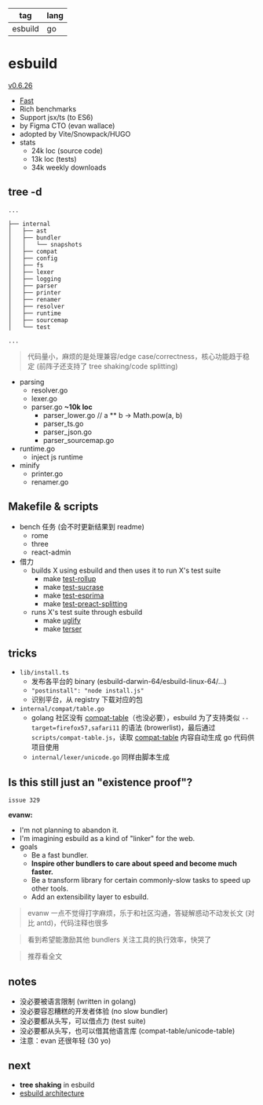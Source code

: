 |tag|lang|
|-|-|
|esbuild|go|

# esbuild

[v0.6.26](https://github.com/evanw/esbuild/tree/v0.6.26)

- [Fast](https://github.com/evanw/esbuild#benchmarks)
- Rich benchmarks
- Support jsx/ts (to ES6)
- by Figma CTO (evan wallace)
- adopted by Vite/Snowpack/HUGO
- stats
  - 24k loc (source code)
  - 13k loc (tests)
  - 34k weekly downloads

## tree -d

```
...

├── internal
│   ├── ast
│   ├── bundler
│   │   └── snapshots
│   ├── compat
│   ├── config
│   ├── fs
│   ├── lexer
│   ├── logging
│   ├── parser
│   ├── printer
│   ├── renamer
│   ├── resolver
│   ├── runtime
│   ├── sourcemap
│   └── test

...
```

> 代码量小，麻烦的是处理兼容/edge case/correctness，核心功能趋于稳定 (前阵子还支持了 tree shaking/code splitting)

- parsing
  - resolver.go
  - lexer.go
  - parser.go **~10k loc**
    - parser_lower.go // a ** b -> Math.pow(a, b)
    - parser_ts.go
    - parser_json.go
    - parser_sourcemap.go
- runtime.go
  - inject js runtime
- minify
  - printer.go
  - renamer.go

## Makefile & scripts

- bench 任务 (会不时更新结果到 readme)
  - rome
  - three
  - react-admin
- 借力
  - builds X using esbuild and then uses it to run X's test suite
    - make [test-rollup](https://github.com/rollup/rollup)
    - make [test-sucrase](https://github.com/alangpierce/sucrase)
    - make [test-esprima](https://github.com/jquery/esprima)
    - make [test-preact-splitting](https://github.com/preactjs/preact)
  - runs X's test suite through esbuild
    - make [uglify](https://github.com/mishoo/UglifyJS)
    - make [terser](https://github.com/terser/terser)

## tricks

- `lib/install.ts`
  - 发布各平台的 binary (esbuild-darwin-64/esbuild-linux-64/...)
  - `"postinstall": "node install.js"`
  - 识别平台，从 registry 下载对应的包
- `internal/compat/table.go`
  - golang 社区没有 [compat-table](https://github.com/kangax/compat-table)（也没必要），esbuild 为了支持类似 `--target=firefox57,safari11` 的语法 (browerlist)，最后通过 `scripts/compat-table.js`，读取 [compat-table](https://github.com/kangax/compat-table) 内容自动生成 go 代码供项目使用
  - `internal/lexer/unicode.go` 同样由脚本生成

## Is this still just an "existence proof"?

`issue 329`

**evanw:**
- I'm not planning to abandon it.
- I'm imagining esbuild as a kind of "linker" for the web.
- goals
  - Be a fast bundler.
  - **Inspire other bundlers to care about speed and become much faster.**
  - Be a transform library for certain commonly-slow tasks to speed up other tools.
  - Add an extensibility layer to esbuild.

> evanw 一点不觉得打字麻烦，乐于和社区沟通，答疑解惑动不动发长文 (对比 antd)，代码注释也很多

> 看到希望能激励其他 bundlers 关注工具的执行效率，快哭了

> 推荐看全文

## notes

- 没必要被语言限制 (written in golang)
- 没必要容忍糟糕的开发者体验 (no slow bundler)
- 没必要都从头写，可以借点力 (test suite)
- 没必要都从头写，也可以借其他语言库 (compat-table/unicode-table)
- 注意：evan 还很年轻 (30 yo)

## next

- **tree shaking** in esbuild
- [esbuild architecture](https://github.com/evanw/esbuild/blob/master/docs/architecture.md)

